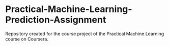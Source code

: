 # Practical-Machine-Learning-Prediction-Assignment

Repository created for the course project of the Practical Machine Learning course on Coursera.
